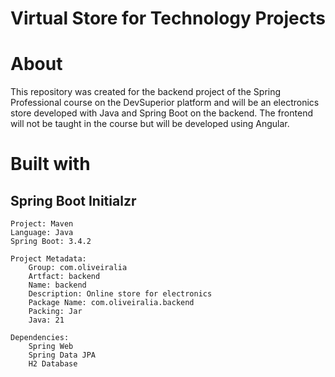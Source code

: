 <h1> Virtual Store for Technology Projects</h1>


# About 
This repository was created for the backend project of the Spring Professional course on the DevSuperior platform and will be an electronics store developed with Java and Spring Boot on the backend. The frontend will not be taught in the course but will be developed using Angular.

# Built with

## Spring Boot Initialzr

```
Project: Maven
Language: Java
Spring Boot: 3.4.2

Project Metadata:
    Group: com.oliveiralia
    Artfact: backend
    Name: backend
    Description: Online store for electronics
    Package Name: com.oliveiralia.backend
    Packing: Jar
    Java: 21

Dependencies:
    Spring Web
    Spring Data JPA
    H2 Database
```



